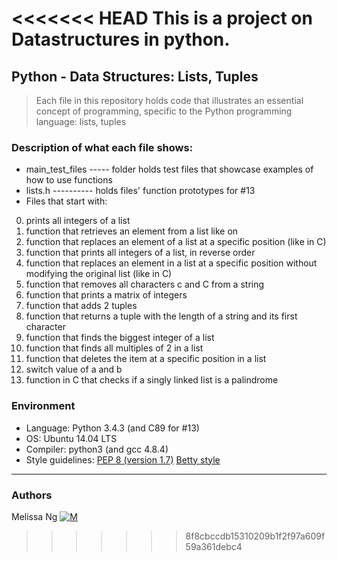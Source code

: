 <<<<<<< HEAD
This is a project on Datastructures in python.
=======
## Python - Data Structures: Lists, Tuples
> Each file in this repository holds code that illustrates an essential concept of programming,
> specific to the Python programming language:
> lists, tuples

### Description of what each file shows:
* main_test_files ----- folder holds test files that showcase examples of how to use functions
* lists.h ---------- holds files' function prototypes for #13
* Files that start with:
0. prints all integers of a list
1. function that retrieves an element from a list like on
2. function that replaces an element of a list at a specific position (like in C)
3. function that prints all integers of a list, in reverse order
4. function that replaces an element in a list at a specific position without modifying the original list (like in C)
5. function that removes all characters c and C from a string
6. function that prints a matrix of integers
7. function that adds 2 tuples
8. function that returns a tuple with the length of a string and its first character
9. function that finds the biggest integer of a list
10. function that finds all multiples of 2 in a list
11. function that deletes the item at a specific position in a list
12. switch value of a and b
13. function in C that checks if a singly linked list is a palindrome

### Environment
* Language: Python 3.4.3 (and C89 for #13)
* OS: Ubuntu 14.04 LTS
* Compiler: python3 (and gcc 4.8.4)
* Style guidelines: [PEP 8 (version 1.7)](https://www.python.org/dev/peps/pep-0008/) [Betty style](https://github.com/holbertonschool/Betty/wiki)
---
### Authors
Melissa Ng [![M](https://upload.wikimedia.org/wikipedia/fr/thumb/c/c8/Twitter_Bird.svg/30px-Twitter_Bird.svg.png)](https://twitter.com/MelissaNg__)

>>>>>>> 8f8cbccdb15310209b1f2f97a609f59a361debc4
